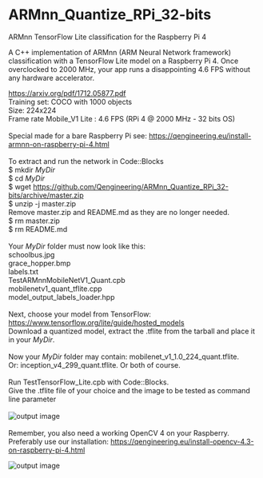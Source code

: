# ARMnn_Quantize_RPi_32-bits
ARMnn TensorFlow Lite classification for the Raspberry Pi 4

A C++ implementation of ARMnn (ARM Neural Network framework) classification with a TensorFlow Lite model on a Raspberry Pi 4.
Once overclocked to 2000 MHz, your app runs a disappointing 4.6 FPS without any hardware accelerator.

https://arxiv.org/pdf/1712.05877.pdf <br/>
Training set: COCO with 1000 objects<br/>
Size: 224x224 <br/>
Frame rate Mobile_V1 Lite : 4.6 FPS (RPi 4 @ 2000 MHz - 32 bits OS) <br/>
<br/>
Special made for a bare Raspberry Pi see: https://qengineering.eu/install-armnn-on-raspberry-pi-4.html <br/>
<br/>
To extract and run the network in Code::Blocks <br/>
$ mkdir *MyDir* <br/>
$ cd *MyDir* <br/>
$ wget https://github.com/Qengineering/ARMnn_Quantize_RPi_32-bits/archive/master.zip <br/>
$ unzip -j master.zip <br/>
Remove master.zip and README.md as they are no longer needed. <br/> 
$ rm master.zip <br/>
$ rm README.md <br/> <br/>
Your *MyDir* folder must now look like this: <br/> 
schoolbus.jpg <br/>
grace_hopper.bmp <br/>
labels.txt <br/>
TestARMnnMobileNetV1_Quant.cpb <br/>
mobilenetv1_quant_tflite.cpp<br/>
model_output_labels_loader.hpp<br/>
 <br/>
Next, choose your model from TensorFlow: https://www.tensorflow.org/lite/guide/hosted_models <br/> 
Download a quantized model, extract the .tflite from the tarball and place it in your *MyDir*. <br/> <br/>
Now your *MyDir* folder may contain: mobilenet_v1_1.0_224_quant.tflite. <br/>
Or: inception_v4_299_quant.tflite. Or both of course. <br/> <br/>
Run TestTensorFlow_Lite.cpb with Code::Blocks.<br/>
Give the .tflite file of your choice and the image to be tested as command line parameter<br/> <br/>
![output image]( https://qengineering.eu/images/Command_line_options.png )<br/> <br/>
Remember, you also need a working OpenCV 4 on your Raspberry. <br/>
Preferably use our installation: https://qengineering.eu/install-opencv-4.3-on-raspberry-pi-4.html <br/>

![output image]( https://qengineering.eu/images/Schoolbus_4_6.png )
